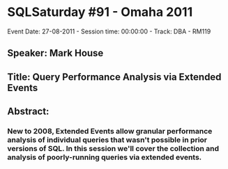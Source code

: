 # SQLSaturday #91 - Omaha 2011
Event Date: 27-08-2011 - Session time: 00:00:00 - Track: DBA - RM119
## Speaker: Mark House
## Title: Query Performance Analysis via Extended Events
## Abstract:
### New to 2008, Extended Events allow granular performance analysis of individual queries that wasn't possible in prior versions of SQL.  In this session we'll cover the collection and analysis of poorly-running queries via extended events.

